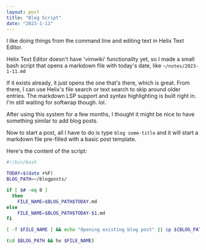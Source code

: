 ```yaml
---
layout: post
title: "Blog Script"
date: "2023-1-11"
---
```


I like doing things from the command line and editing text in Helix Text Editor.

Helix Text Editor doesn't have 'vimwiki' functionality yet, so I made a small bash script that opens a markdown file with today's date, like `~/notes/2023-1-11.md`

If it exists already, it just opens the one that's there, which is great. From there, I can use Helix's file search or text search to skip around older entries. The markdown LSP support and syntax highlighting is built right in. I'm still waiting for softwrap though. lol.

After using this system for a few months, I thought it might be nice to have something similar to add blog posts.

Now to start a post, all I have to do is type `blog some-title` and it will start a markdown file pre-filled with a basic post template.

Here's the content of the script:

```bash
#!/bin/bash

TODAY=$(date +%F)
BLOG_PATH=~/blogposts/

if [ $# -eq 0 ]
  then
    FILE_NAME=$BLOG_PATH$TODAY.md
else
    FILE_NAME=$BLOG_PATH$TODAY-$1.md
fi

[ -f $FILE_NAME ] && echo "Opening existing blog post" || cp ${BLOG_PATH}template.md $FILE_NAME 

(cd $BLOG_PATH && hx $FILE_NAME)
 ```
